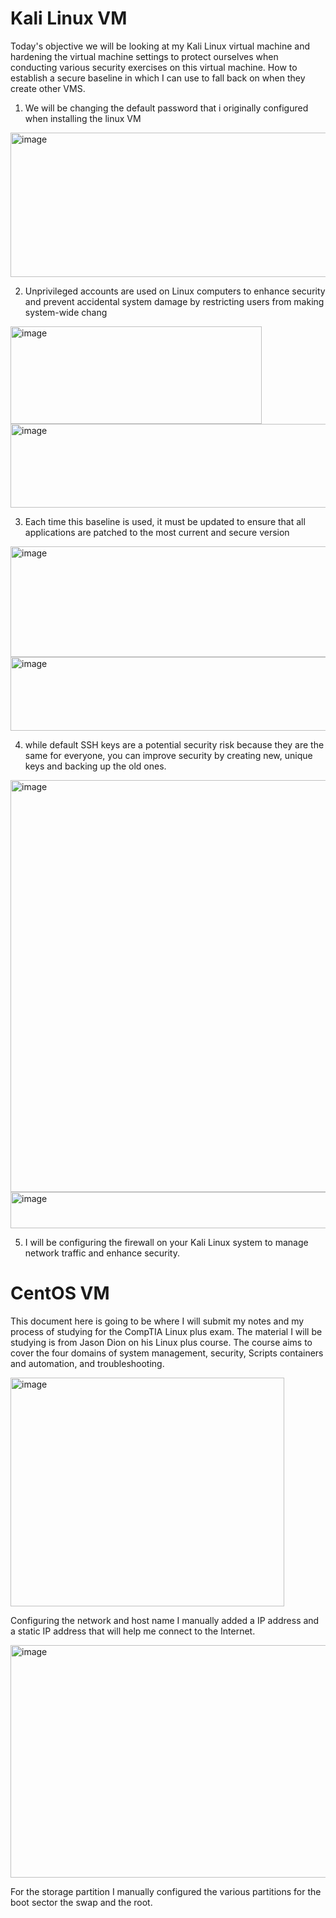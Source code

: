 # Kali Linux VM
Today's objective we will be looking at my Kali Linux virtual machine and hardening the virtual machine settings to protect ourselves when conducting various security exercises on this virtual machine. How to establish a secure baseline in which I can use to fall back on when they create other VMS.
1.	We will be changing the default password that i originally configured when installing the linux VM 
 <img width="975" height="231" alt="image" src="https://github.com/user-attachments/assets/44def9d5-596b-45ec-9a49-b1ca43d22a07" />

2.	Unprivileged accounts are used on Linux computers to enhance security and prevent accidental system damage by restricting users from making system-wide chang
<img width="402" height="156" alt="image" src="https://github.com/user-attachments/assets/1b7d003e-b9cf-4003-a7f7-4fcd229060bf" />
<img width="505" height="134" alt="image" src="https://github.com/user-attachments/assets/0e8604d5-9e93-4853-bdfb-6c077bec6d57" />


3.	Each time this baseline is used, it must be updated to ensure that all applications are patched to the most current and secure version
<img width="975" height="177" alt="image" src="https://github.com/user-attachments/assets/ca11133c-7bf4-4ac2-b153-39b1bd8d4960" />
<img width="975" height="118" alt="image" src="https://github.com/user-attachments/assets/bd72f3e6-f427-44a0-9e4b-0c571cbb9c65" />


4.	while default SSH keys are a potential security risk because they are the same for everyone, you can improve security by creating new, unique keys and backing up the old ones. 
<img width="845" height="659" alt="image" src="https://github.com/user-attachments/assets/b1edbb67-b0cb-4bee-b060-fb4646c93fa0" />
<img width="569" height="58" alt="image" src="https://github.com/user-attachments/assets/d32d0244-13a9-4ef5-9602-01f73cabb7c9" />

5.	I will be configuring the firewall on your Kali Linux system to manage network traffic and enhance security.

# CentOS VM
This document here is going to be where I will submit my notes and my process of studying for the CompTIA Linux plus exam. The material I will be studying is from Jason Dion on his Linux plus course. The course aims to cover the four domains of system management, security, Scripts containers and automation, and troubleshooting.

<img width="438" height="366" alt="image" src="https://github.com/user-attachments/assets/e84f85cb-de70-4fe8-ac8f-069eb60766da" />

Configuring the network and host name I manually added a IP address and a static IP address that will help me connect to the Internet.

<img width="598" height="372" alt="image" src="https://github.com/user-attachments/assets/6fb4de07-97f1-4125-96db-b4160ca5e124" />

For the storage partition I manually configured the various partitions for the boot sector the swap and the root.
